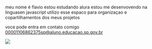meu nome é flavio
estou estudando alura
estou me desenvovendo na linguasen javascript
utilizo esse espaco para organizaçao e copartilhamentos dos meus projetos

voce pode entra em contato comigo
00001106862375sp@aluno.educacao.sp.gov.br

![](https://media1.tenor.com/m/qj6iXLiWDtcAAAAd/non.gif)
